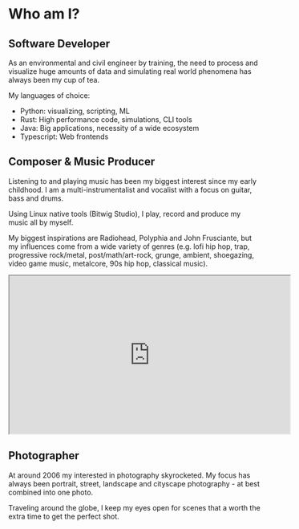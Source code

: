 # Who am I?

## Software Developer

As an environmental and civil engineer by training, 
the need to process and visualize huge amounts of data 
and simulating real world phenomena has always been my cup of tea.

My languages of choice:
* Python: visualizing, scripting, ML
* Rust: High performance code, simulations, CLI tools
* Java: Big applications, necessity of a wide ecosystem
* Typescript: Web frontends


## Composer & Music Producer

Listening to and playing music has been my biggest interest since my early childhood. 
I am a multi-instrumentalist and vocalist with a focus on guitar, bass and drums.

Using Linux native tools (Bitwig Studio), I play, record and produce my music all by myself. 

My biggest inspirations are Radiohead, Polyphia and John Frusciante, 
but my influences come from a wide variety of genres (e.g. lofi hip hop, trap, progressive rock/metal, post/math/art-rock, grunge, ambient, shoegazing, video game music, metalcore, 90s hip hop, classical music).

 <iframe width="560" height="315" src="https://www.youtube.com/embed/2pp2SPDk1is" title="YouTube video player" frame border="0" allow="accelerometer; autoplay; clipboard-write; encrypted-media; gyroscope; picture-in-picture" allowfullscreen></iframe>


## Photographer

At around 2006 my interested in photography skyrocketed. 
My focus has always been portrait, street, landscape and cityscape photography - at best combined into one photo.

Traveling around the globe, I keep my eyes open for scenes that a worth the extra time to get the perfect shot.

